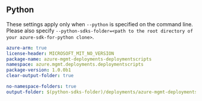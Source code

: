 ## Python

These settings apply only when `--python` is specified on the command line.
Please also specify `--python-sdks-folder=<path to the root directory of your azure-sdk-for-python clone>`.

``` yaml $(python)
azure-arm: true
license-header: MICROSOFT_MIT_NO_VERSION
package-name: azure-mgmt-deployments-deploymentscripts
namespace: azure.mgmt.deployments.deploymentscripts
package-version: 1.0.0b1
clear-output-folder: true
```

``` yaml $(python)
no-namespace-folders: true
output-folder: $(python-sdks-folder)/deployments/azure-mgmt-deployments-deploymentscripts/azure/mgmt/deployments/deploymentscripts
```
